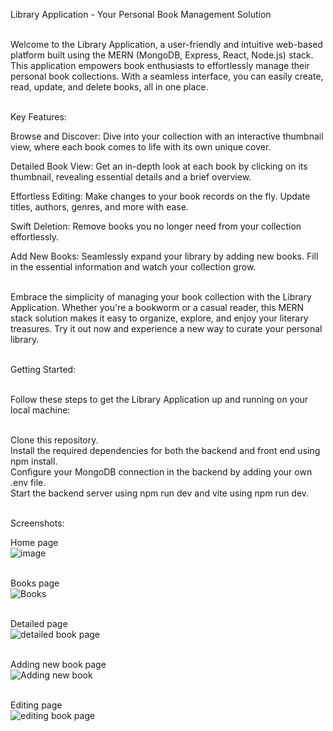 
Library Application - Your Personal Book Management Solution<br><br>

Welcome to the Library Application, a user-friendly and intuitive web-based platform built using the MERN (MongoDB, Express, React, Node.js) stack. This application empowers book enthusiasts to effortlessly manage their personal book collections. With a seamless interface, you can easily create, read, update, and delete books, all in one place.<br><br>

Key Features:<br>

Browse and Discover: Dive into your collection with an interactive thumbnail view, where each book comes to life with its own unique cover.<br>

Detailed Book View: Get an in-depth look at each book by clicking on its thumbnail, revealing essential details and a brief overview.<br>

Effortless Editing: Make changes to your book records on the fly. Update titles, authors, genres, and more with ease.<br>

Swift Deletion: Remove books you no longer need from your collection effortlessly.<br>

Add New Books: Seamlessly expand your library by adding new books. Fill in the essential information and watch your collection grow.<br><br>

Embrace the simplicity of managing your book collection with the Library Application. Whether you're a bookworm or a casual reader, this MERN stack solution makes it easy to organize, explore, and enjoy your literary treasures. Try it out now and experience a new way to curate your personal library.<br><br>

Getting Started:<br><br>

Follow these steps to get the Library Application up and running on your local machine:<br><br>

Clone this repository.<br>
Install the required dependencies for both the backend and front end using npm install.<br>
Configure your MongoDB connection in the backend by adding your own .env file.<br>
Start the backend server using npm run dev and vite using npm run dev.<br><br>

Screenshots:<br>


Home page<br>
![image](https://github.com/LokoGod/books_app/assets/87293241/aad8ed0b-ffc3-4e8d-b3a8-1c47de33d093)<br><br>

Books page<br>
![Books](https://github.com/LokoGod/library_app/assets/87293241/f0b51306-da0e-4a7c-aa76-5b1bdea711dd)<br><br>

Detailed page<br>
![detailed book page](https://github.com/LokoGod/library_app/assets/87293241/58651a46-fa80-4300-ae08-5962989c1d8a)<br><br>

Adding new book page<br>
![Adding new book](https://github.com/LokoGod/library_app/assets/87293241/3ded31b4-a804-4d36-a732-af66672ffbd9)<br><br>

Editing page<br>
![editing book page](https://github.com/LokoGod/library_app/assets/87293241/1deaa3f5-1eec-4d69-bc1e-7d454011aaf9)<br><br>





